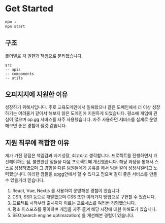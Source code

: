# Get Started

```bash
npm i
npm start
```

## 구조

폴더별로 각 권한과 책임으로 분리했습니다.

```
src
-- apis
-- components
-- utils
```

## 오피지지에 지원한 이유

성장하기 위해서입니다.
주로 교육도메인에서 일해왔으나 같은 도메인에서 더 이상 성장하기는 어려울거 같아서
해보지 않은 도메인에 지원하게 되었습니다.
평소에 게임에 관심이 많으며 op.gg 서비스를 자주 사용했습니다.
자주 사용하던 서비스를 실제로 운영해보면 좋은 경험이 될것 같습니다.

## 지원 직무에 적합한 이유

제가 가진 장점은 책임감과 자기성장, 회고라고 생각합니다.
프로젝트를 진행하면서 개선해야하는 점, 불편한던 점들을 다음 프로젝트때 개선했습니다.
해당 과정을 통해서 스스로 성장하였으며 그 경험을 다른 팀원들에게 공유를 해서 팀을 같이 성장시킬려고 노력했습니다.
이러한 점들을 opgg안에서 할 수 있다고 믿으며 같이 좋은 서비스를 만들수 있을거라 믿습니다.

1. React, Vue, Nextjs 를 사용하여 운영해본 경험이 있습니다.
2. CSR, SSR 등으로 개발했으며 CSS 또한 여러가지 방법으로 구현할 수 있습니다.
3. 프로젝트 시작부터 출시까지 이르는 프로세스를 여러번 경험했습니다.
4. 평소 이스포츠를 좋아하며 게임을 자주 즐겨 해당 시장에 대한 이해도가 있습니다.
5. SEO(search engine optimazation) 를 개선해본 경험이 있습니다.
